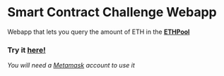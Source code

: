# Smart Contract Challenge Webapp

Webapp that lets you query the amount of ETH in the **[ETHPool](https://github.com/FedericoTorres233/challenge "Go to Ethpool source code")**

### **Try it [here!](https://ethpoolchallenge.herokuapp.com/ "Let's go!")**

_You will need a [Metamask](https://metamask.io/ "Go to Metamask Webpage") account to use it_
